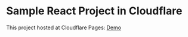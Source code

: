 # Sample React Project in Cloudflare

This project hosted at Cloudflare Pages: [Demo](https://sathindu-cloudflare-pages.pages.dev/)
